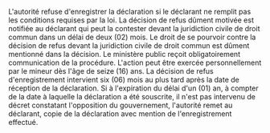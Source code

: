 L'autorité refuse d'enregistrer la déclaration si le déclarant ne remplit pas les conditions requises par la loi.
La décision de refus dûment motivée est notifiée au déclarant qui peut la contester devant la juridiction civile de droit commun dans un délai de deux (02) mois. Le droit de se pourvoir contre la décision de refus devant la juridiction civile de droit commun est dûment mentionné dans la décision.
Le ministère public reçoit obligatoirement communication de la procédure.
L'action peut être exercée personnellement par le mineur dès l'âge de seize (16) ans.
La décision de refus d'enregistrement intervient six (06) mois au plus tard après la date de réception de la déclaration.
Si à l'expiration du délai d'un (01) an, à compter de la date à laquelle la déclaration a été souscrite, il n'est pas intervenu de décret constatant l'opposition du gouvernement, l'autorité remet au déclarant, copie de la déclaration avec mention de l'enregistrement effectué.